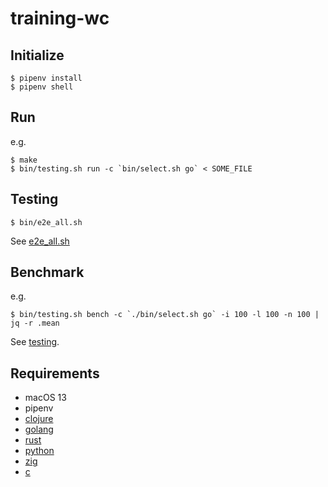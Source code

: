 # training-wc

## Initialize

    $ pipenv install
    $ pipenv shell

## Run

e.g.

    $ make
    $ bin/testing.sh run -c `bin/select.sh go` < SOME_FILE

## Testing

    $ bin/e2e_all.sh

See [e2e_all.sh](bin/e2e_all.sh)

## Benchmark

e.g.

    $ bin/testing.sh bench -c `./bin/select.sh go` -i 100 -l 100 -n 100 | jq -r .mean

See [testing](testing/run.py).

## Requirements

- macOS 13
- pipenv
- [clojure](clojure-wc/README.md)
- [golang](go-wc/README.md)
- [rust](rust-wc/README.md)
- [python](py-wc/README.md)
- [zig](zig-wc/README.md)
- [c](c-wc/README.md)
